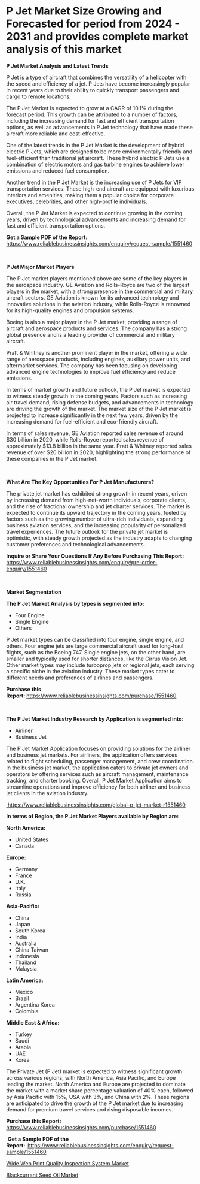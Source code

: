 <p><h1>P Jet Market Size Growing and Forecasted for period from 2024 - 2031 and provides complete market analysis of this market</h1></p><p><strong>P Jet Market Analysis and Latest Trends</strong></p>
<p><p>P Jet is a type of aircraft that combines the versatility of a helicopter with the speed and efficiency of a jet. P Jets have become increasingly popular in recent years due to their ability to quickly transport passengers and cargo to remote locations.</p><p>The P Jet Market is expected to grow at a CAGR of 10.1% during the forecast period. This growth can be attributed to a number of factors, including the increasing demand for fast and efficient transportation options, as well as advancements in P Jet technology that have made these aircraft more reliable and cost-effective.</p><p>One of the latest trends in the P Jet Market is the development of hybrid electric P Jets, which are designed to be more environmentally friendly and fuel-efficient than traditional jet aircraft. These hybrid electric P Jets use a combination of electric motors and gas turbine engines to achieve lower emissions and reduced fuel consumption.</p><p>Another trend in the P Jet Market is the increasing use of P Jets for VIP transportation services. These high-end aircraft are equipped with luxurious interiors and amenities, making them a popular choice for corporate executives, celebrities, and other high-profile individuals.</p><p>Overall, the P Jet Market is expected to continue growing in the coming years, driven by technological advancements and increasing demand for fast and efficient transportation options.</p></p>
<p><strong>Get a Sample PDF of the Report:&nbsp;</strong> <a href="https://www.reliablebusinessinsights.com/enquiry/request-sample/1551460">https://www.reliablebusinessinsights.com/enquiry/request-sample/1551460</a></p>
<p>&nbsp;</p>
<p><strong>P Jet Major Market Players</strong></p>
<p><p>The P Jet market players mentioned above are some of the key players in the aerospace industry. GE Aviation and Rolls-Royce are two of the largest players in the market, with a strong presence in the commercial and military aircraft sectors. GE Aviation is known for its advanced technology and innovative solutions in the aviation industry, while Rolls-Royce is renowned for its high-quality engines and propulsion systems.</p><p>Boeing is also a major player in the P Jet market, providing a range of aircraft and aerospace products and services. The company has a strong global presence and is a leading provider of commercial and military aircraft.</p><p>Pratt & Whitney is another prominent player in the market, offering a wide range of aerospace products, including engines, auxiliary power units, and aftermarket services. The company has been focusing on developing advanced engine technologies to improve fuel efficiency and reduce emissions.</p><p>In terms of market growth and future outlook, the P Jet market is expected to witness steady growth in the coming years. Factors such as increasing air travel demand, rising defense budgets, and advancements in technology are driving the growth of the market. The market size of the P Jet market is projected to increase significantly in the next few years, driven by the increasing demand for fuel-efficient and eco-friendly aircraft.</p><p>In terms of sales revenue, GE Aviation reported sales revenue of around $30 billion in 2020, while Rolls-Royce reported sales revenue of approximately $13.8 billion in the same year. Pratt & Whitney reported sales revenue of over $20 billion in 2020, highlighting the strong performance of these companies in the P Jet market.</p></p>
<p>&nbsp;</p>
<p><strong>What Are The Key Opportunities For P Jet Manufacturers?</strong></p>
<p><p>The private jet market has exhibited strong growth in recent years, driven by increasing demand from high-net-worth individuals, corporate clients, and the rise of fractional ownership and jet charter services. The market is expected to continue its upward trajectory in the coming years, fueled by factors such as the growing number of ultra-rich individuals, expanding business aviation services, and the increasing popularity of personalized travel experiences. The future outlook for the private jet market is optimistic, with steady growth projected as the industry adapts to changing customer preferences and technological advancements.</p></p>
<p><strong>Inquire or Share Your Questions If Any Before Purchasing This Report:</strong> <a href="https://www.reliablebusinessinsights.com/enquiry/pre-order-enquiry/1551460">https://www.reliablebusinessinsights.com/enquiry/pre-order-enquiry/1551460</a></p>
<p>&nbsp;</p>
<p><strong>Market Segmentation</strong></p>
<p><strong>The P Jet Market Analysis by types is segmented into:</strong></p>
<p><ul><li>Four Engine</li><li>Single Engine</li><li>Others</li></ul></p>
<p><p>P Jet market types can be classified into four engine, single engine, and others. Four engine jets are large commercial aircraft used for long-haul flights, such as the Boeing 747. Single engine jets, on the other hand, are smaller and typically used for shorter distances, like the Cirrus Vision Jet. Other market types may include turboprop jets or regional jets, each serving a specific niche in the aviation industry. These market types cater to different needs and preferences of airlines and passengers.</p></p>
<p><strong>Purchase this Report:&nbsp;</strong><a href="https://www.reliablebusinessinsights.com/purchase/1551460">https://www.reliablebusinessinsights.com/purchase/1551460</a></p>
<p>&nbsp;</p>
<p><strong>The P Jet Market Industry Research by Application is segmented into:</strong></p>
<p><ul><li>Airliner</li><li>Business Jet</li></ul></p>
<p><p>The P Jet Market Application focuses on providing solutions for the airliner and business jet markets. For airliners, the application offers services related to flight scheduling, passenger management, and crew coordination. In the business jet market, the application caters to private jet owners and operators by offering services such as aircraft management, maintenance tracking, and charter booking. Overall, P Jet Market Application aims to streamline operations and improve efficiency for both airliner and business jet clients in the aviation industry.</p></p>
<p><a href="https://www.reliablebusinessinsights.com/global-p-jet-market-r1551460">&nbsp;https://www.reliablebusinessinsights.com/global-p-jet-market-r1551460</a></p>
<p><strong>In terms of Region, the P Jet Market Players available by Region are:</strong></p>
<p>
    <p> <strong> North America: </strong>
        <ul>
            <li>United States</li>
            <li>Canada</li>
        </ul>
        </p> 
    <p> <strong> Europe: </strong>
        <ul>
            <li>Germany</li>
            <li>France</li>
            <li>U.K.</li>
            <li>Italy</li>
            <li>Russia</li>
        </ul>
        </p> 
    <p> <strong> Asia-Pacific: </strong>
        <ul>
            <li>China</li>
            <li>Japan</li>
            <li>South Korea</li>
            <li>India</li>
            <li>Australia</li>
            <li>China Taiwan</li>
            <li>Indonesia</li>
            <li>Thailand</li>
            <li>Malaysia</li>
        </ul>
        </p> 
    <p> <strong> Latin America: </strong>
        <ul>
            <li>Mexico</li>
            <li>Brazil</li>
            <li>Argentina Korea</li>
            <li>Colombia</li>
        </ul>
        </p> 
    <p> <strong> Middle East & Africa: </strong>
        <ul>
            <li>Turkey</li>
            <li>Saudi</li>
            <li>Arabia</li>
            <li>UAE</li>
            <li>Korea</li>
        </ul>
    </p>
    </p>
<p><p>The Private Jet (P Jet) market is expected to witness significant growth across various regions, with North America, Asia Pacific, and Europe leading the market. North America and Europe are projected to dominate the market with a market share percentage valuation of 40% each, followed by Asia Pacific with 15%, USA with 3%, and China with 2%. These regions are anticipated to drive the growth of the P Jet market due to increasing demand for premium travel services and rising disposable incomes.</p></p>
<p><strong>Purchase this Report: </strong><a href="https://www.reliablebusinessinsights.com/purchase/1551460">https://www.reliablebusinessinsights.com/purchase/1551460</a></p>
<p>&nbsp;<strong>Get a Sample PDF of the Report:&nbsp;&nbsp;</strong><a href="https://www.reliablebusinessinsights.com/enquiry/request-sample/1551460">https://www.reliablebusinessinsights.com/enquiry/request-sample/1551460</a></p>
<p><strong></strong></p>
<p><p><a href="https://view.publitas.com/reportprime-1/wide-web-print-quality-inspection-system-market-size-share-trends-analysis-report-by-product-in-line-print-quality-inspection-system-off-line-print-quality-inspection-system-and-segment-forecasts-2024-2031/">Wide Web Print Quality Inspection System Market</a></p><p><a href="https://github.com/mdmisese/Market-Research-Report-List-1/blob/main/blackcurrant-seed-oil-market.md">Blackcurrant Seed Oil Market</a></p></p>